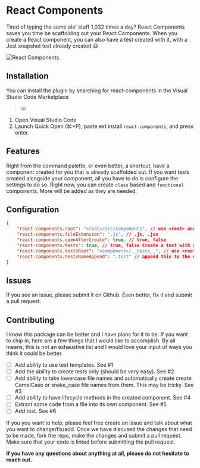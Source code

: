 # React Components
Tired of typing the same ole' stuff 1,032 times a day? React Components saves you time be scaffolding out your React Components. When you create a React component, you can also have a test created with it, with a Jest snapshot test already created 😃 

![React Components](/screenshot.gif?raw=true "React Components")

## Installation
You can install the plugin by searching for react-components in the Visual Studio Code Marketplace
> or
1. Open Visual Studio Code
2. Launch Quick Open (⌘+P), paste ext install `react-components`, and press enter.

## Features
Right from the command palette, or even better, a shortcut, have a component created for you that is already scaffolded out. If you want tests created alongside your component, all you have to do is configure the settings to do so. Right now, you can create `class` based and `functional` components. More will be added as they are needed.

## Configuration
```JSON
{
	"react-components.root": "<root>/src/components", // use <root> and <component>. <root> is project root and <component> is the component's path (the component that you are creating)
	"react-components.fileExtension": ".js", // .js, .jsx
	"react-components.openAfterCreate": true, // true, false
	"react-components.tests": true, // true, false Create a test with your component
	"react-components.testsRoot": "<component>/__tests__", // use <root> or <component> to give a path for the test location
	"react-components.testsNameAppend": ".test" // append this to the end of the file so it can be Component.test.js or component_test.js
}
```

## Issues
If you see an issue, please submit it on Github. Even better, fix it and submit a pull request. 

## Contributing
I know this package can be better and I have plans for it to be. If you want to chip in, here are a few things that I would like to accomplish. By all means, this is not an exhaustive list and I would love your input of ways you think it could be better.

- [ ] Add ability to use test templates. See #1
- [ ] Add the ability to create tests only (should be very easy). See #2
- [ ] Add ability to take lowercase file names and automatically create create CamelCase or snake_case file names from them. This may be tricky. See #3
- [ ] Add ability to have lifecycle methods in the created component. See #4
- [ ] Extract some code from a file into its own component. See #5
- [ ] Add test. See #6

If you you want to help, please feel free create an issue and talk about what you want to change/fix/add. Once we have discused the changes that need to be made, fork the repo, make the changes and submit a pull request. Make sure that your code is linted before submitting the pull request.

**If you have any questions about anything at all, please do not hesitate to reach out.**

